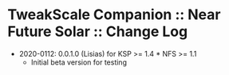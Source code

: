 # TweakScale Companion :: Near Future Solar :: Change Log

* 2020-0112: 0.0.1.0 (Lisias) for KSP >= 1.4 * NFS >= 1.1
	+ Initial beta version for testing

